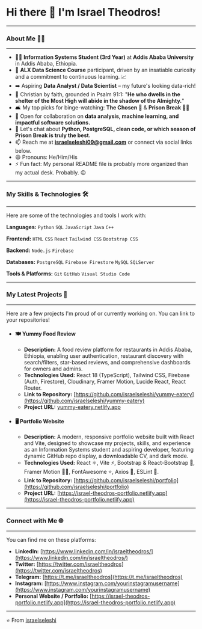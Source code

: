 # Hi there 👋 I'm Israel Theodros!

---
### About Me 👨‍💻
---

- 👨‍💻 **Information Systems Student (3rd Year)** at **Addis Ababa University** in Addis Ababa, Ethiopia.
- 🌱 **ALX Data Science Course** participant, driven by an insatiable curiosity and a commitment to continuous learning. 📈
- ➡️ Aspiring **Data Analyst / Data Scientist** – my future's looking data-rich!
- 🙏 Christian by faith, grounded in Psalm 91:1: "**He who dwells in the shelter of the Most High will abide in the shadow of the Almighty.**"
- 🛋️ My top picks for binge-watching: **The Chosen** 🙏 & **Prison Break** 🏃‍♂️
- 🤝 Open for collaboration on **data analysis, machine learning, and impactful software solutions.**
- 💬 Let's chat about **Python, PostgreSQL, clean code, or which season of Prison Break is truly the best.**
- 📫 Reach me at **israelseleshi09@gmail.com** or connect via social links below.
- 😄 Pronouns: He/Him/His
- ⚡ Fun fact: My personal README file is probably more organized than my actual desk. Probably. 😉

---
### My Skills & Technologies 🛠️
---

Here are some of the technologies and tools I work with:

**Languages:**
`Python` `SQL` `JavaScript` `Java` `C++`

**Frontend:**
`HTML` `CSS` `React` `Tailwind CSS` `Bootstrap CSS`

**Backend:**
`Node.js` `Firebase`

**Databases:**
`PostgreSQL` `Firebase Firestore` `MySQL` `SQLServer`

**Tools & Platforms:**
`Git` `GitHub` `Visual Studio Code`

---
### My Latest Projects 🚀
---

Here are a few projects I'm proud of or currently working on. You can link to your repositories!

- #### 🍽️ Yummy Food Review
  - **Description:** A food review platform for restaurants in Addis Ababa, Ethiopia, enabling user authentication, restaurant discovery with search/filters, star-based reviews, and comprehensive dashboards for owners and admins.
  - **Technologies Used:** React 18 (TypeScript), Tailwind CSS, Firebase (Auth, Firestore), Cloudinary, Framer Motion, Lucide React, React Router.
  - **Link to Repository:** [https://github.com/israelseleshi/yummy-eatery](https://github.com/israelseleshi/yummy-eatery)
  - **Project URL:** [yummy-eatery.netlify.app](https://yummy-eatery.netlify.app)

- #### 🖥️ Portfolio Website
  - **Description:** A modern, responsive portfolio website built with React and Vite, designed to showcase my projects, skills, and experience as an Information Systems student and aspiring developer, featuring dynamic GitHub repo display, a downloadable CV, and dark mode.
  - **Technologies Used:** React ⚛️, Vite ⚡, Bootstrap & React-Bootstrap 🎨, Framer Motion 🏃‍♂️, FontAwesome ⭐, Axios 🔗, ESLint 🧹.
  - **Link to Repository:** [https://github.com/israelseleshi/portfolio](https://github.com/israelseleshi/portfolio)
  - **Project URL:** [https://israel-theodros-portfolio.netlify.app](https://israel-theodros-portfolio.netlify.app)

---
### Connect with Me 🌐
---


You can find me on these platforms:

* **LinkedIn:** [https://www.linkedin.com/in/israeltheodros/](https://www.linkedin.com/in/israeltheodros/)
* **Twitter:** [https://twitter.com/israeltheodros](https://twitter.com/israeltheodros)
* **Telegram:** [https://t.me/israeltheodros](https://t.me/israeltheodros)
* **Instagram:** [https://www.instagram.com/yourinstagramusername](https://www.instagram.com/yourinstagramusername)
* **Personal Website / Portfolio:** [https://israel-theodros-portfolio.netlify.app](https://israel-theodros-portfolio.netlify.app)

---

⭐️ From [israelseleshi](https://github.com/israelseleshi)
